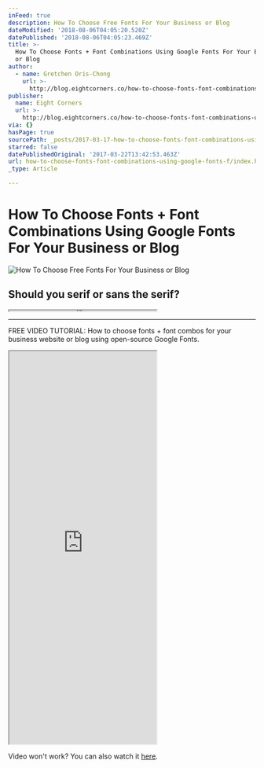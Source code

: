 ```yaml
---
inFeed: true
description: How To Choose Free Fonts For Your Business or Blog
dateModified: '2018-08-06T04:05:20.520Z'
datePublished: '2018-08-06T04:05:23.469Z'
title: >-
  How To Choose Fonts + Font Combinations Using Google Fonts For Your Business
  or Blog
author:
  - name: Gretchen Oris-Chong
    url: >-
      http://blog.eightcorners.co/how-to-choose-fonts-font-combinations-using-google-fonts
publisher:
  name: Eight Corners
  url: >-
    http://blog.eightcorners.co/how-to-choose-fonts-font-combinations-using-google-fonts
via: {}
hasPage: true
sourcePath: _posts/2017-03-17-how-to-choose-fonts-font-combinations-using-google-fonts.md
starred: false
datePublishedOriginal: '2017-03-22T13:42:53.463Z'
url: how-to-choose-fonts-font-combinations-using-google-fonts-f/index.html
_type: Article

---
```

# How To Choose Fonts + Font Combinations Using Google Fonts For Your Business or Blog
![How To Choose Free Fonts For Your Business or Blog](https://the-grid-user-content.s3-us-west-2.amazonaws.com/b0ba78e6-6c9a-46be-95d3-83d94a5227f9.png)

## Should you serif or sans the serif?

<iframe src="https://the-grid.github.io/ed-userhtml/?g=eJyVVM1u2kAQvucpJlyjxSZqq8qiqQoFGikSESKVeorW9sZe1Xis3XUoN96hl1RKX44n6eyaUDvCpuXALjM73_fNH8NzxuBW5kYooQ0sZJTanxoYuzo7G66E4RAhuXPzYbf9xZWRUSboBoXCQiizsWZMArMprNk7RIkfhQpqoTE3PChQm76R5jjE3k4YwzCQD5Y4PoSGGSZ9i_xZ6EjJwkjMyXfVRdcS85o4bngrepFp4XWCx_-J6dmcTsstVXYErrJ2C3LhbcXV0oj7nK_ESRjXI16aFNVrnH37g4P3H5CMXNFk8VXRBlaUYSZ1KuJ7-7QOWsMb3cxnsJzfXo9326ejMFpEjQZmiAU88qwUuiko4yE116p55Mq6nOHUKLlH_X0BjwowPPnbactOt_Pd9idM8vjoipGPtgXoU_EeQHv7feodKtDbk_SA8NsibOdrIV9wDUuEcYqoBUzJrOHCnTDGVShzbuul4U7LPIEZYpK9PJuigm9YKhiV5BRaAxlGNF5d_LWJr6mYLiYTWN4t54vrTzcBWFEGIapEPexF2ZNCViFquivYWO7whXstQju9VoMdcSidYGLOmaaHkWiI73-VsUBYu1EwdKrvH20yEPEceKbJxQ21QBpIqSP9rpRo62qppMYUgee5NRMySU2EKhdK9yP0Ulwzg6zKi7m83DeLaqVmTjlLnNrqkddFf9jZXm0VnieWmlrouF1XdtvfbSjHl6yW1KU_eMP892xwufT9wB8Eb99d2IvfKqz5J9CQNlOCSitymCupGU1eTtqeCegP0_5zuA" height="2" style=""></iframe>

---

FREE VIDEO TUTORIAL: How to choose fonts + font combos for your business website or blog using open-source Google Fonts.

<iframe src="https://the-grid.github.io/ed-userhtml/?g=eJyzKU4uyiwoUSguSrZVyigpKSi20tdPLkjN1cvM1y_xzveM8jSJCtfLKrYvtzU0sjBQy7A1NzJQsrPRh2i0AwDXQxUI" height="800" style=""></iframe>

Video won't work? You can also watch it [here][0].

[0]: https://youtu.be/ox2b6AtDr3w "How To Choose Fonts + Font Combinations Using Free Google Fonts For Your Business or Blog"